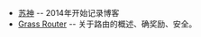 - [苏神](https://kexue.fm/) -- 2014年开始记录博客
- [Grass Router](https://wynd-network.gitbook.io/grass-docs/architecture/router) -- 关于路由的概述、确奖励、安全。